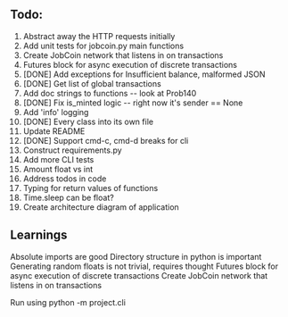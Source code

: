 ## Todo: 
1. Abstract away the HTTP requests initially
2. Add unit tests for jobcoin.py main functions
3. Create JobCoin network that listens in on transactions
4. Futures block for async execution of discrete transactions
5. [DONE] Add exceptions for Insufficient balance, malformed JSON
6. [DONE] Get list of global transactions
7. Add doc strings to functions -- look at Prob140
8. [DONE] Fix is_minted logic -- right now it's sender == None
9. Add 'info' logging
10. [DONE] Every class into its own file
11. Update README
12. [DONE] Support cmd-c, cmd-d breaks for cli
13. Construct requirements.py
14. Add more CLI tests
15. Amount float vs int
16. Address todos in code
17. Typing for return values of functions
18. Time.sleep can be float?
19. Create architecture diagram of application

## Learnings
Absolute imports are good
Directory structure in python is important
Generating random floats is not trivial, requires thought
Futures block for async execution of discrete transactions
Create JobCoin network that listens in on transactions

Run using python -m project.cli
